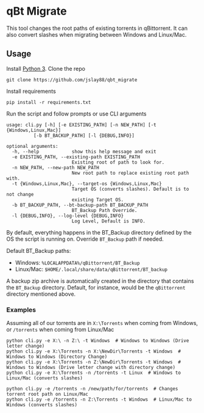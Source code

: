 # qBt Migrate


This tool changes the root paths of existing torrents in qBittorrent.
It can also convert slashes when migrating between Windows and Linux/Mac.


## Usage

Install [Python 3](https://python.org).
Clone the repo
    
    git clone https://github.com/jslay88/qbt_migrate
    
Install requirements

    pip install -r requirements.txt
    
Run the script and follow prompts or use CLI arguments

    usage: cli.py [-h] [-e EXISTING_PATH] [-n NEW_PATH] [-t {Windows,Linux,Mac}]
              [-b BT_BACKUP_PATH] [-l {DEBUG,INFO}]
    
    optional arguments:
      -h, --help            show this help message and exit
      -e EXISTING_PATH, --existing-path EXISTING_PATH
                            Existing root of path to look for.
      -n NEW_PATH, --new-path NEW_PATH
                            New root path to replace existing root path with.
      -t {Windows,Linux,Mac}, --target-os {Windows,Linux,Mac}
                            Target OS (converts slashes). Default is to not change
                            existing Target OS.
      -b BT_BACKUP_PATH, --bt-backup-path BT_BACKUP_PATH
                            BT_Backup Path Override. 
      -l {DEBUG,INFO}, --log-level {DEBUG,INFO}
                            Log Level, Default is INFO.


By default, everything happens in the BT_Backup directory defined by the OS the script is running on.
Override `BT_Backup` path if needed.

Default BT_Backup paths:
* Windows: `%LOCALAPPDATA%/qBittorrent/BT_Backup`
* Linux/Mac: `$HOME/.local/share/data/qBittorrent/BT_backup`

A backup zip archive is automatically created in the directory that contains
the `BT_Backup` directory. Default, for instance, would be the `qBittorrent` directory mentioned above.

### Examples
Assuming all of our torrents are in `X:\Torrents` when coming from Windows, or `/torrents` when coming from Linux/Mac

    python cli.py -e X:\ -n Z:\ -t Windows  # Windows to Windows (Drive letter change)
    python cli.py -e X:\Torrents -n X:\NewDir\Torrents -t Windows  # Windows to Windows (Directory Change)
    python cli.py -e X:\Torrents -n Z:\NewDir\Torrents -t Windows  # Windows to Windows (Drive letter change with directory change)
    python cli.py -e X:\Torrents -n /torrents -t Linux  # Windows to Linux/Mac (converts slashes)
    
    python cli.py -e /torrents -n /new/path/for/torrents  # Changes torrent root path on Linux/Mac
    python cli.py -e /torrents -n Z:\Torrents -t Windows  # Linux/Mac to Windows (converts slashes)
